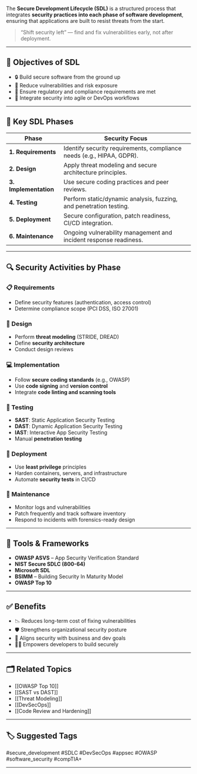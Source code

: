 The **Secure Development Lifecycle (SDL)** is a structured process that integrates **security practices into each phase of software development**, ensuring that applications are built to resist threats from the start.

> “Shift security left” — find and fix vulnerabilities early, not after deployment.

---

## 🎯 Objectives of SDL

- 🔒 Build secure software from the ground up
- 🧪 Reduce vulnerabilities and risk exposure
- 📜 Ensure regulatory and compliance requirements are met
- 🔁 Integrate security into agile or DevOps workflows

---

## 🧱 Key SDL Phases

| Phase                  | Security Focus |
|------------------------|----------------|
| **1. Requirements**     | Identify security requirements, compliance needs (e.g., HIPAA, GDPR). |
| **2. Design**           | Apply threat modeling and secure architecture principles. |
| **3. Implementation**   | Use secure coding practices and peer reviews. |
| **4. Testing**          | Perform static/dynamic analysis, fuzzing, and penetration testing. |
| **5. Deployment**       | Secure configuration, patch readiness, CI/CD integration. |
| **6. Maintenance**      | Ongoing vulnerability management and incident response readiness. |

---

## 🔍 Security Activities by Phase

### 📋 Requirements
- Define security features (authentication, access control)
- Determine compliance scope (PCI DSS, ISO 27001)

### 🧠 Design
- Perform **threat modeling** (STRIDE, DREAD)
- Define **security architecture**
- Conduct design reviews

### 💻 Implementation
- Follow **secure coding standards** (e.g., OWASP)
- Use **code signing** and **version control**
- Integrate **code linting and scanning tools**

### 🧪 Testing
- **SAST**: Static Application Security Testing
- **DAST**: Dynamic Application Security Testing
- **IAST**: Interactive App Security Testing
- Manual **penetration testing**

### 🚀 Deployment
- Use **least privilege** principles
- Harden containers, servers, and infrastructure
- Automate **security tests** in CI/CD

### 🔁 Maintenance
- Monitor logs and vulnerabilities
- Patch frequently and track software inventory
- Respond to incidents with forensics-ready design

---

## 🧰 Tools & Frameworks

- **OWASP ASVS** – App Security Verification Standard
- **NIST Secure SDLC (800-64)**
- **Microsoft SDL**
- **BSIMM** – Building Security In Maturity Model
- **OWASP Top 10**

---

## ✅ Benefits

- 📉 Reduces long-term cost of fixing vulnerabilities
- 🛡 Strengthens organizational security posture
- 🚦 Aligns security with business and dev goals
- 🧑‍💻 Empowers developers to build securely

---

## 🗂 Related Topics

- [[OWASP Top 10]]
- [[SAST vs DAST]]
- [[Threat Modeling]]
- [[DevSecOps]]
- [[Code Review and Hardening]]

---

## 🏷 Suggested Tags

#secure_development #SDLC #DevSecOps #appsec #OWASP #software_security #compTIA+

---
